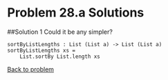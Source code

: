 # Problem 28.a Solutions

##Solution 1
Could it be any simpler?
```
sortByListLengths : List (List a) -> List (List a) 
sortByListLengths xs = 
    List.sortBy List.length xs
```
[Back to problem](problem_28.md)
